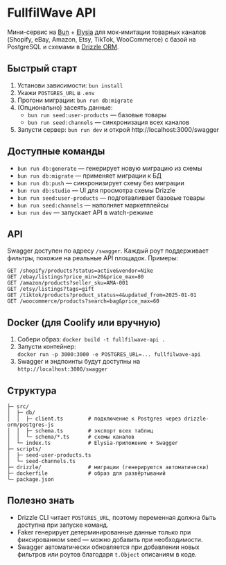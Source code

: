 # FullfilWave API

Мини-сервис на [Bun](https://bun.sh) + [Elysia](https://elysiajs.com) для мок-имитации товарных каналов (Shopify, eBay, Amazon, Etsy, TikTok, WooCommerce) c базой на PostgreSQL и схемами в [Drizzle ORM](https://orm.drizzle.team/).

## Быстрый старт
1. Установи зависимости: `bun install`
2. Укажи `POSTGRES_URL` в `.env`
3. Прогони миграции: `bun run db:migrate`
4. (Опционально) засеять данные:  
   - `bun run seed:user-products` — базовые товары  
   - `bun run seed:channels` — синхронизация всех каналов
5. Запусти сервер: `bun run dev` и открой http://localhost:3000/swagger

## Доступные команды
- `bun run db:generate` — генерирует новую миграцию из схемы
- `bun run db:migrate` — применяет миграции к БД
- `bun run db:push` — синхронизирует схему без миграции
- `bun run db:studio` — UI для просмотра схемы Drizzle
- `bun run seed:user-products` — подготавливает базовые товары
- `bun run seed:channels` — наполняет маркетплейсы
- `bun run dev` — запускает API в watch-режиме

## API
Swagger доступен по адресу `/swagger`. Каждый роут поддерживает фильтры, похожие на реальные API площадок. Примеры:

```http
GET /shopify/products?status=active&vendor=Nike
GET /ebay/listings?price_min=20&price_max=80
GET /amazon/products?seller_sku=AMA-001
GET /etsy/listings?tags=gift
GET /tiktok/products?product_status=4&updated_from=2025-01-01
GET /woocommerce/products?search=bag&price_max=60
```

## Docker (для Coolify или вручную)
1. Собери образ: `docker build -t fullfilwave-api .`
2. Запусти контейнер:  
   `docker run -p 3000:3000 -e POSTGRES_URL=... fullfilwave-api`
3. Swagger и эндпоинты будут доступны на `http://localhost:3000/swagger`

## Структура
```
├─ src/
│  ├─ db/
│  │  ├─ client.ts        # подключение к Postgres через drizzle-orm/postgres-js
│  │  ├─ schema.ts        # экспорт всех таблиц
│  │  └─ schema/*.ts      # схемы каналов
│  └─ index.ts            # Elysia-приложение + Swagger
├─ scripts/
│  ├─ seed-user-products.ts
│  └─ seed-channels.ts
├─ drizzle/               # миграции (генерируются автоматически)
├─ dockerfile             # образ для развёртываний
└─ package.json
```

## Полезно знать
- Drizzle CLI читает `POSTGRES_URL`, поэтому переменная должна быть доступна при запуске команд.
- Faker генерирует детерминированные данные только при фиксированном seed — можно добавить при необходимости.
- Swagger автоматически обновляется при добавлении новых фильтров или роутов благодаря `t.Object` описаниям в коде.
